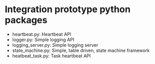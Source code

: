 # Integration prototype python packages

* heartbeat.py: Heartbeat API
* logger.py: Simple logging API
* logging_server.py: Simple logging server
* state_machine.py: Simple, table driven, state machine framework
* heatbeat_task.py: Task heartbeat API

